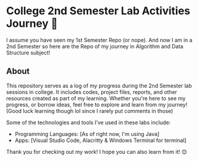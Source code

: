 # College 2nd Semester Lab Activities Journey 🚀

I assume you have seen my 1st Semester Repo (or nope). And now I am in a 2nd Semester so here are the Repo of my journey in Algorithm and Data Structure subject!

## About

This repository serves as a log of my progress during the 2nd Semester lab sessions in college. It includes codes, project files, reports, and other resources created as part of my learning. Whether you're here to see my progress, or borrow ideas, feel free to explore and learn from my journey! (Good luck learning though lol since I rarely put comments in those)

Some of the technologies and tools I’ve used in these labs include:

- Programming Languages: [As of right now, I'm using Java]
- Apps: [Visual Studio Code, Alacritty & Windows Terminal for terminal]

Thank you for checking out my work! I hope you can also learn from it! 😊
